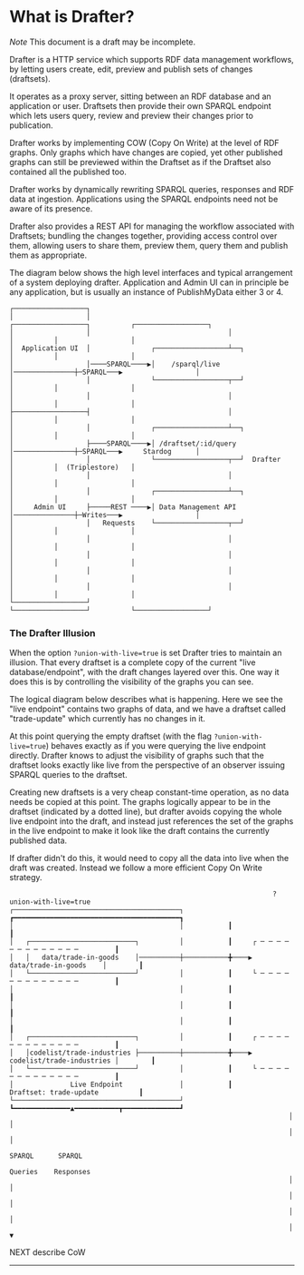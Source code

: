 # What is Drafter?

_Note_ This document is a draft may be incomplete.

Drafter is a HTTP service which supports RDF data management
workflows, by letting users create, edit, preview and publish sets of
changes (draftsets).

It operates as a proxy server, sitting between an RDF database and an
application or user. Draftsets then provide their own SPARQL endpoint
which lets users query, review and preview their changes prior to
publication.

Drafter works by implementing COW (Copy On Write) at the level of RDF
graphs. Only graphs which have changes are copied, yet other published
graphs can still be previewed within the Draftset as if the Draftset
also contained all the published too.

Drafter works by dynamically rewriting SPARQL queries, responses and
RDF data at ingestion. Applications using the SPARQL endpoints need
not be aware of its presence.

Drafter also provides a REST API for managing the workflow associated
with Draftsets; bundling the changes together, providing access
control over them, allowing users to share them, preview them, query
them and publish them as appropriate.

The diagram below shows the high level interfaces and typical
arrangement of a system deploying drafter. Application and Admin UI
can in principle be any application, but is usually an instance of
PublishMyData either 3 or 4.

```
┌──────────────────┐
│                  │                                  ┌──────────────────┐          ┌──────────────────┐
│                  │                                  │                  │          │                  │
│  Application UI  │               ┌──────────────────┴──┐               │          │                  │
│                  │────SPARQL────▶│    /sparql/live     │───────────────┼─SPARQL───▶                  │
│                  │               └──────────────────┬──┘               │          │                  │
│                  │                                  │                  │          │                  │
├──────────────────┤                                  │                  │          │                  │
│                  │               ┌──────────────────┴──┐               │          │                  │
│                  ├────SPARQL────▶│ /draftset/:id/query │───────────────┼─SPARQL───▶     Stardog      │
│                  │               └──────────────────┬──┘  Drafter      │          │  (Triplestore)   │
│                  │                                  │                  │          │                  │
│                  │               ┌──────────────────┴──┐               │          │                  │
│     Admin UI     ├─────REST ────▶│ Data Management API │───────────────┼─Writes───▶                  │
│                  │   Requests    └──────────────────┬──┘               │          │                  │
│                  │                                  │                  │          │                  │
│                  │                                  │                  │          │                  │
│                  │                                  │                  │          │                  │
│                  │                                  │                  │          │                  │
└──────────────────┘                                  └──────────────────┘          └──────────────────┘
```

### The Drafter Illusion

When the option `?union-with-live=true` is set Drafter tries to
maintain an illusion. That every draftset is a complete copy of the
current "live database/endpoint", with the draft changes layered over
this. One way it does this is by controlling the visibility of the
graphs you can see.

The logical diagram below describes what is happening. Here we see the
"live endpoint" contains two graphs of data, and we have a draftset
called "trade-update" which currently has no changes in it.

At this point querying the empty draftset (with the flag
`?union-with-live=true`) behaves exactly as if you were querying the
live endpoint directly. Drafter knows to adjust the visibility of
graphs such that the draftset looks exactly like live from the
perspective of an observer issuing SPARQL queries to the draftset.

Creating new draftsets is a very cheap constant-time operation, as no
data needs be copied at this point. The graphs logically appear to be
in the draftset (indicated by a dotted line), but drafter avoids
copying the whole live endpoint into the draft, and instead just
references the set of the graphs in the live endpoint to make it look
like the draft contains the currently published data.

If drafter didn't do this, it would need to copy all the data into
live when the draft was created. Instead we follow a more efficient
Copy On Write strategy.

```
                                                                 ?union-with-live=true
┌─────────────────────────────────────────┐           ┏━━━━━━━━━━━━━━━━━━━━━━━━━━━━━━━━━━━━━━━━━┓
│                                         │           ┃                                         ┃
│   ┌──────────────────────────┐          │           ┃     ┌ ─ ─ ─ ─ ─ ─ ─ ─ ─ ─ ─ ─ ─         ┃
│   │   data/trade-in-goods    │──────────┼───────────╋────▶    data/trade-in-goods    │        ┃
│   └──────────────────────────┘          │           ┃     └ ─ ─ ─ ─ ─ ─ ─ ─ ─ ─ ─ ─ ─         ┃
│                                         │           ┃                                         ┃
│                                         │           ┃                                         ┃
│                                         │           ┃                                         ┃
│   ┌──────────────────────────┐          │           ┃     ┌ ─ ─ ─ ─ ─ ─ ─ ─ ─ ─ ─ ─ ─         ┃
│   │codelist/trade-industries ├──────────┼───────────╋────▶ codelist/trade-industries │        ┃
│   └──────────────────────────┘          │           ┃     └ ─ ─ ─ ─ ─ ─ ─ ─ ─ ─ ─ ─ ─         ┃
│              Live Endpoint              │           ┃         Draftset: trade-update          ┃
└─────────────────────────────────────────┘           ┗━━━━━━━━━━━━━━▲━━━━━━━━━━━┳━━━━━━━━━━━━━━┛
                                                                     │           │
                                                                     │           │
                                                                   SPARQL      SPARQL
                                                                  Queries    Responses
                                                                     │           │
                                                                     │           │
                                                                     │           │
                                                                     │           ▼
```

NEXT describe CoW

----
